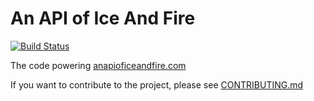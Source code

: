 # An API of Ice And Fire
[![Build Status](https://travis-ci.org/joakimskoog/AnApiOfIceAndFire.svg?branch=port-to-dotnet_core)](https://travis-ci.org/joakimskoog/AnApiOfIceAndFire)

The code powering [anapioficeandfire.com](https://anapioficeandfire.com)

If you want to contribute to the project, please see [CONTRIBUTING.md](https://github.com/joakimskoog/AnApiOfIceAndFire/blob/master/CONTRIBUTING.md)
